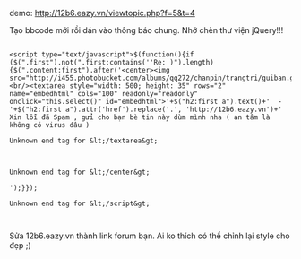 demo: http://12b6.eazy.vn/viewtopic.php?f=5&t=4

Tạo bbcode mới rồi dán vào thông báo chung. Nhớ chèn thư viện jQuery!!!

```

<script type="text/javascript">$(function(){if ($(".first").not(".first:contains(''Re: )").length) {$(".content:first").after('<center><img src="http://i455.photobucket.com/albums/qq272/chanpin/trangtri/guiban.gif"/><br/><textarea style="width: 500; height: 35" rows="2" name="embedhtml" cols="100" readonly="readonly" onclick="this.select()" id="embedhtml">'+$("h2:first a").text()+'  - '+$("h2:first a").attr('href').replace('.', 'http://12b6.eazy.vn')+' Xin lỗi đã Spam , gửi cho bạn bè tin này dùm mình nha ( an tâm là không có virus đâu )

Unknown end tag for &lt;/textarea&gt;



Unknown end tag for &lt;/center&gt;

');}});

Unknown end tag for &lt;/script&gt;



```
Sửa 12b6.eazy.vn thành link forum bạn. Ai ko thích có thể chỉnh lại style cho đẹp ;)